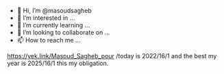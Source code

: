 - 👋 Hi, I’m @masoudsagheb
- 👀 I’m interested in ...
- 🌱 I’m currently learning ...
- 💞️ I’m looking to collaborate on ...
- 📫 How to reach me ...

<!---
masoudsagheb/masoudsagheb is a ✨ special ✨ repository because its `README.md` (this file) appears on your GitHub profile.
You can click the Preview link to take a look at your changes.
--->
https://yek.link/Masoud_Sagheb_pour
/today is 2022/16/1 and the best my year is 2025/16/1 this my 
obligation.
